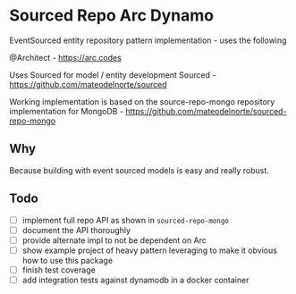 # Sourced Repo Arc Dynamo

EventSourced entity repository pattern implementation - uses the following

@Architect - https://arc.codes

Uses Sourced for model / entity development
Sourced - https://github.com/mateodelnorte/sourced

Working implementation is based on the source-repo-mongo repository implementation for MongoDB - https://github.com/mateodelnorte/sourced-repo-mongo

## Why

Because building with event sourced models is easy and really robust.

## Todo

- [ ] implement full repo API as shown in `sourced-repo-mongo`
- [ ] document the API thoroughly
- [ ] provide alternate impl to not be dependent on Arc
- [ ] show example project of heavy pattern leveraging to make it obvious how to use this package
- [ ] finish test coverage
- [ ] add integration tests against dynamodb in a docker container
